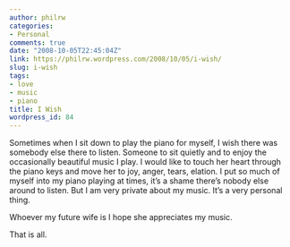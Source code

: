 ```yaml
---
author: philrw
categories:
- Personal
comments: true
date: "2008-10-05T22:45:04Z"
link: https://philrw.wordpress.com/2008/10/05/i-wish/
slug: i-wish
tags:
- love
- music
- piano
title: I Wish
wordpress_id: 84
---
```


Sometimes when I sit down to play the piano for myself, I wish there
was somebody else there to listen. Someone to sit quietly and to enjoy
the occasionally beautiful music I play. I would like to touch her heart
through the piano keys and move her to joy, anger, tears, elation. I
put so much of myself into my piano playing at times, it’s a shame
there’s nobody else around to listen. But I am very private about my
music. It’s a very personal thing. 




Whoever my future wife is I hope she appreciates my music.




That is all.




